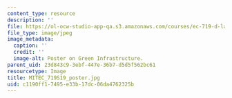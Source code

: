 ```yaml
---
content_type: resource
description: ''
file: https://ol-ocw-studio-app-qa.s3.amazonaws.com/courses/ec-719-d-lab-water-climate-change-and-health-spring-2019/c1190ff17495e33b17dc06da4762325b_MITEC_719S19_poster.jpg
file_type: image/jpeg
image_metadata:
  caption: ''
  credit: ''
  image-alt: Poster on Green Infrastructure.
parent_uid: 23d843c9-3ebf-447e-36b7-d5d5f562bc61
resourcetype: Image
title: MITEC_719S19_poster.jpg
uid: c1190ff1-7495-e33b-17dc-06da4762325b
---
```

